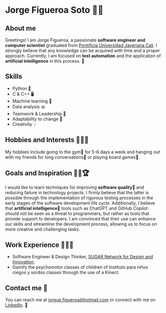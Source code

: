 # Jorge Figueroa Soto 👨‍💻

## About me

Greetings! I am Jorge Figueroa, a passionate **software engineer and computer scientist** graduated from [Pontificia Universidad Javeriana Cali](https://www.javerianacali.edu.co/programas/carreras/ingenieria-de-sistemas-y-computacion). I strongly believe that any knowledge can be acquired with time and a proper approach. Currently, I am focused on **test automation** and the application of **artificial intelligence** in this process. 🚀

## Skills

- Python 🐍
- C & C++ 🖥️
- Machine learning 🤖
- Data analysis 📊
- Teamwork & Leadership 👥
- Adaptability to change 🔄
- Creativity 💡

## Hobbies and Interests 💪💬🎲

My hobbies include going to the gym💪 for 5-6 days a week and hanging out with my friends for long conversations💬 or playing board games🎲.

## Goals and Inspiration 🎯🌱🏆

I would like to learn techniques for improving **software quality**🏅 and reducing failure in technology projects. I firmly believe that the latter is possible through the implementation of rigorous testing processes in the early stages of the software development life cycle. Additionally, I believe that **artificial intelligence**🤖 tools such as ChatGPT and GitHub Copilot should not be seen as a threat to programmers, but rather as tools that provide support to developers. I am convinced that their use can enhance our skills and streamline the development process, allowing us to focus on more creative and challenging tasks.

## Work Experience 💼👨‍💻

- Software Engineer & Design Thinker, [SUGAR Network for Design and Innovation](https://sugar-network.org/). 
- Gamify the psychomotor classes of children of Instituto para niños ciegos y sordos classes through the use of a Kinect.

## Contact me 📧

You can reach me at jorgue.figueroa@hotmail.com or connect with me on [LinkedIn](https://www.linkedin.com/in/jorge-figueroa-soto/). 📧
